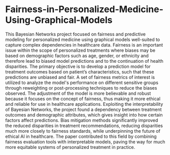 # Fairness-in-Personalized-Medicine-Using-Graphical-Models
This Bayesian Networks project focused on fairness and predictive modeling for personalized medicine using graphical models well-suited to capture complex dependencies in healthcare data. Fairness is an important issue within the scope of personalized treatments where biases may be based on demographic factors such as age, gender, or ethnicity and therefore lead to biased model predictions and to the continuation of health disparities. The primary objective is to develop a prediction model for treatment outcomes based on patient’s characteristics, such that these predictions are unbiased and fair. A set of fairness metrics of interest is utilized to analyze the model's performance on different sensitive groups through reweighting or post-processing techniques to reduce the biases observed. The adjustment of the model is more believable and robust because it focuses on the concept of fairness, thus making it more ethical and reliable for use in healthcare applications. Exploiting the interpretability of Bayesian Networks, the project found a dependency between treatment outcomes and demographic attributes, which gives insight into how certain factors affect predictions. Bias mitigation methods significantly improved the reduced disparities in treatment recommendations, reducing disparities much more closely to fairness standards, while underpinning the future of ethical AI in healthcare. The paper contributed to this field by combining fairness evaluation tools with interpretable models, paving the way for much more equitable systems of personalized treatment in practice.
